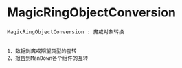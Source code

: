



# MagicRingObjectConversion





```
MagicRingObjectConversion : 魔戒对象转换


1、数据到魔戒期望类型的互转
2、报告到ManDown各个组件的互转
```




